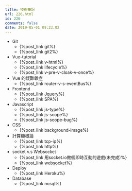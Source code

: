 ```yaml
---
title: 技術筆記
url: 226.html
id: 226
comments: false
date: 2019-05-01 09:23:02
---
```


- Git
  - {%post_link git%}
  - {%post_link git2%}
- Vue-tutorial
  - {%post_link v-html%}
  - {%post_link lifecycle%}
  - {%post_link v-pre-v-cloak-v-once%}
- Vue 的疑難雜症
  - {%post_link router-v-s-eventBus%}
- Frontend
  - {%post_link Jquery%}
  - {%post_link SPA%}
- Javascript
  - {%post_link js-type%}
  - {%post_link js-scope%}
  - {%post_link js-scope-bug%}
- CSS
  - {%post_link background-image%}
- 計算機概論
  - {%post_link tcp-ip%}
  - {%post_link http%}
- socket v.s Websocket
  - {%post_link 用socket.io做個即時互動的遊戲(未完成)%}
  - {%post_link websocket%}
- Deploy
  - {%post_link Heroku%}
- Database
  - {%post_link nosql%}
